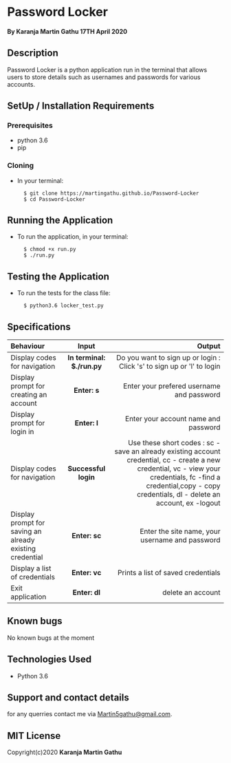 # Password Locker
#### By **Karanja Martin Gathu** 17TH April 2020
## Description
Password Locker is a python application run in the terminal that allows users to store details such as usernames and passwords for various accounts.

## SetUp / Installation Requirements
### Prerequisites
* python 3.6
* pip

### Cloning
* In your terminal:
        
        $ git clone https://martingathu.github.io/Password-Locker
        $ cd Password-Locker

## Running the Application
* To run the application, in your terminal:

        $ chmod +x run.py
        $ ./run.py
        
## Testing the Application
* To run the tests for the class file:

        $ python3.6 locker_test.py

## Specifications
| Behaviour | Input | Output |
| :---------------- | :---------------: | ------------------: |
| Display codes for navigation | **In terminal: $./run.py** | Do you want to sign up or login : Click 's' to sign up or 'l' to login |
| Display prompt for creating an account | **Enter: s** | Enter your prefered username and password |
| Display prompt for login in | **Enter: l** | Enter your account name and password |
| Display codes for navigation | **Successful login** | Use these short codes : sc - save an already existing account credential, cc - create a new credential, vc - view your credentials, fc -find a credential,copy - copy credentials, dl - delete an account, ex -logout |
| Display prompt for saving an already existing credential | **Enter: sc** | Enter the site name, your username and password |
| Display a list of credentials | **Enter: vc** | Prints a list of saved credentials |
| Exit application |  **Enter: dl** | delete an account | **Enter: copy** | copy account credentials | **Enter: ex** | logout the current logged in account |


## Known bugs
No known bugs at the moment

## Technologies Used
+ Python 3.6


## Support and contact details
for any querries contact me via Martin5gathu@gmail.com.

## MIT License
Copyright(c)2020 **Karanja Martin Gathu**